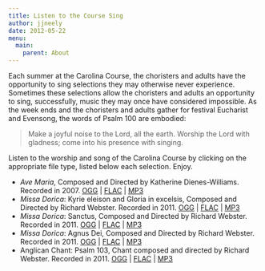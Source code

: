 ```yaml
---
title: Listen to the Course Sing
author: jjneely
date: 2012-05-22
menu:
  main:
    parent: About
---
```

Each summer at the Carolina Course, the choristers and adults have the opportunity
to sing selections they may otherwise never experience. Sometimes these
selections allow the choristers and adults an opportunity to sing, successfully,
music they may once have considered impossible. As the week ends and the choristers
and adults gather for festival Eucharist and Evensong, the words of Psalm 100
are embodied:

> Make a joyful noise to the Lord, all the earth. Worship
> the Lord with gladness; come into his presence with singing.

Listen to the worship and song of the Carolina Course by clicking on the
appropriate file type, listed below each selection. Enjoy.

  * *Ave Maria*, Composed and Directed by Katherine Dienes-Williams.
    Recorded in 2007.  [OGG][1] | [FLAC][2] | [MP3][3]
  * *Missa Dorica*: Kyrie eleison and Gloria in excelsis, Composed and
    Directed by Richard Webster.  Recorded in 2011.
    [OGG][4] | [FLAC][5] | [MP3][6]
  * *Missa Dorica*: Sanctus, Composed and Directed by Richard Webster.
    Recorded in 2011. [OGG][7] | [FLAC][8] | [MP3][9]
  * *Missa Dorica*: Agnus Dei, Composed and Directed by Richard Webster.
    Recorded in 2011. [OGG][10] | [FLAC][11] | [MP3][12]
  * Anglican Chant: Psalm 103, Chant composed and directed by Richard
    Webster. Recorded in 2011. [OGG][13] | [FLAC][14] | [MP3][15]

 [1]: /wp-content/uploads/2012/05/14-Ave-Maria.ogg
 [2]: /wp-content/uploads/2012/05/14-Ave-Maria.flac
 [3]: /wp-content/uploads/2012/05/14-Ave-Maria.mp3
 [4]: /wp-content/uploads/2012/05/Missa_Dorica_Kyrie_and_Gloria.ogg
 [5]: /wp-content/uploads/2012/05/Missa_Dorica_Kyrie_and_Gloria.flac
 [6]: /wp-content/uploads/2012/05/Missa_Dorica_Kyrie_and_Gloria.mp3
 [7]: /wp-content/uploads/2012/05/Missa_Dorica_Sanctus.ogg
 [8]: /wp-content/uploads/2012/05/Missa_Dorica_Sanctus.flac
 [9]: /wp-content/uploads/2012/05/Missa_Dorica_Sanctus.mp3
 [10]: /wp-content/uploads/2012/05/Missa_Dorica_Agnus_Dei.ogg
 [11]: /wp-content/uploads/2012/05/Missa_Dorica_Agnus_Dei.flac
 [12]: /wp-content/uploads/2012/05/Missa_Dorica_Agnus_Dei.mp3
 [13]: /wp-content/uploads/2012/05/Anglican_Chat_Psalm_103.ogg
 [14]: /wp-content/uploads/2012/05/Anglican_Chat_Psalm_103.flac
 [15]: /wp-content/uploads/2012/05/Anglican_Chat_Psalm_103.mp3
